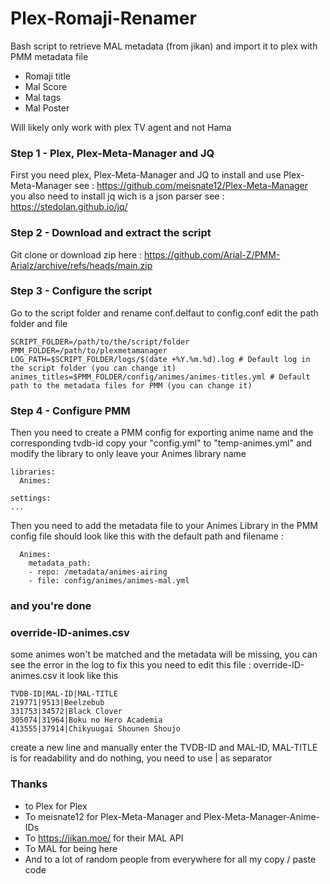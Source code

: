 # Plex-Romaji-Renamer

Bash script to retrieve MAL metadata (from jikan) and import it to plex with PMM metadata file
  - Romaji title
  - Mal Score
  - Mal tags
  - Mal Poster
  
  Will likely only work with plex TV agent and not Hama

### Step 1 - Plex, Plex-Meta-Manager and JQ
First you need plex, Plex-Meta-Manager and JQ
to install and use Plex-Meta-Manager see : https://github.com/meisnate12/Plex-Meta-Manager
you also need to install jq wich is a json parser see : https://stedolan.github.io/jq/

### Step 2 - Download and extract the script
Git clone or download zip here : https://github.com/Arial-Z/PMM-Arialz/archive/refs/heads/main.zip

### Step 3 - Configure the script
Go to the script folder
and rename conf.delfaut to config.conf
edit the path folder and file
```
SCRIPT_FOLDER=/path/to/the/script/folder  
PMM_FOLDER=/path/to/plexmetamanager
LOG_PATH=$SCRIPT_FOLDER/logs/$(date +%Y.%m.%d).log # Default log in the script folder (you can change it)
animes_titles=$PMM_FOLDER/config/animes/animes-titles.yml # Default path to the metadata files for PMM (you can change it)
```

### Step 4 - Configure PMM
Then you need to create a PMM config for exporting anime name and the corresponding tvdb-id
copy your "config.yml" to "temp-animes.yml"
and modify the library to only leave your Animes library name
```
libraries:
  Animes:

settings:
...
```
Then you need to add the metadata file to your  Animes Library in the PMM config file should look like this with the default path and filename :
```
  Animes:
    metadata_path:
    - repo: /metadata/animes-airing
    - file: config/animes/animes-mal.yml
```
### and you're done

### override-ID-animes.csv
some animes won't be matched and the metadata will be missing, you can see the error in the log
to fix this you need to edit this file : override-ID-animes.csv
it look like this
```
TVDB-ID|MAL-ID|MAL-TITLE
219771|9513|Beelzebub
331753|34572|Black Clover
305074|31964|Boku no Hero Academia
413555|37914|Chikyuugai Shounen Shoujo
```
create a new line and manually enter the TVDB-ID and MAL-ID, MAL-TITLE is for readability and do nothing, you need to use | as separator

### Thanks
  - to Plex for Plex
  - To meisnate12 for Plex-Meta-Manager and Plex-Meta-Manager-Anime-IDs
  - To https://jikan.moe/ for their MAL API
  - To MAL for being here
  - And to a lot of random people from everywhere for all my copy / paste code
